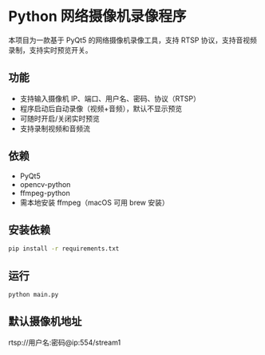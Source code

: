 # Python 网络摄像机录像程序

本项目为一款基于 PyQt5 的网络摄像机录像工具，支持 RTSP 协议，支持音视频录制，支持实时预览开关。

## 功能
- 支持输入摄像机 IP、端口、用户名、密码、协议（RTSP）
- 程序启动后自动录像（视频+音频），默认不显示预览
- 可随时开启/关闭实时预览
- 支持录制视频和音频流

## 依赖
- PyQt5
- opencv-python
- ffmpeg-python
- 需本地安装 ffmpeg（macOS 可用 brew 安装）

## 安装依赖
```bash
pip install -r requirements.txt
```

## 运行
```bash
python main.py
```

## 默认摄像机地址
rtsp://用户名:密码@ip:554/stream1
